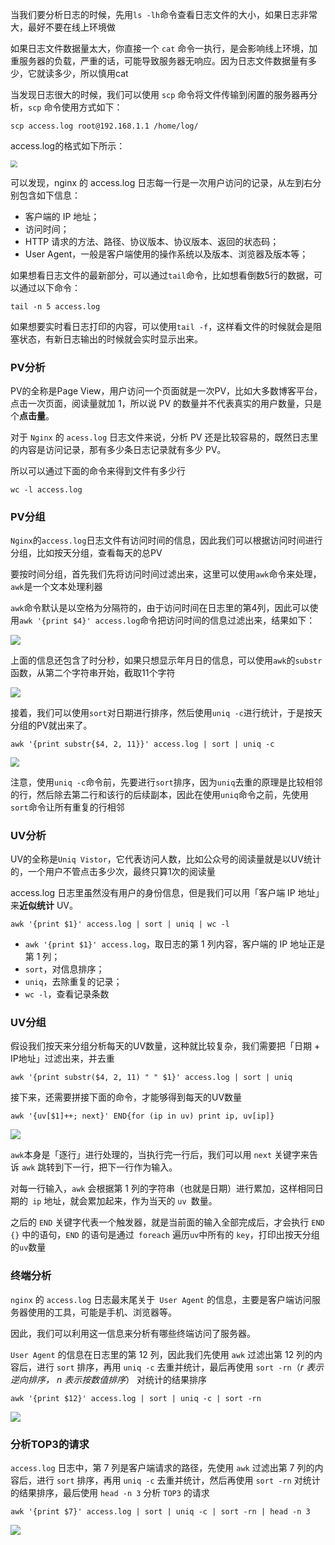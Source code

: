 当我们要分析日志的时候，先用`ls -lh`命令查看日志文件的大小，如果日志非常大，最好不要在线上环境做

如果日志文件数据量太大，你直接一个 `cat` 命令一执行，是会影响线上环境，加重服务器的负载，严重的话，可能导致服务器无响应。因为日志文件数据量有多少，它就读多少，所以慎用cat

当发现日志很大的时候，我们可以使用 `scp` 命令将文件传输到闲置的服务器再分析，`scp` 命令使用方式如下：

```shell
scp access.log root@192.168.1.1 /home/log/
```



access.log的格式如下所示：

<img src="../../image/OperationSystem/less.webp" style="zoom:67%;" />

可以发现，nginx 的 access.log 日志每一行是一次用户访问的记录，从左到右分别包含如下信息：

- 客户端的 IP 地址；
- 访问时间；
- HTTP 请求的方法、路径、协议版本、协议版本、返回的状态码；
- User Agent，一般是客户端使用的操作系统以及版本、浏览器及版本等；

如果想看日志文件的最新部分，可以通过`tail`命令，比如想看倒数5行的数据，可以通过以下命令：

```shell
tail -n 5 access.log
```

如果想要实时看日志打印的内容，可以使用`tail -f`，这样看文件的时候就会是阻塞状态，有新日志输出的时候就会实时显示出来。



### PV分析

PV的全称是Page View，用户访问一个页面就是一次PV，比如大多数博客平台，点击一次页面，阅读量就加 1，所以说 PV 的数量并不代表真实的用户数量，只是个**点击量**。

对于 `Nginx` 的 `acess.log` 日志文件来说，分析 PV 还是比较容易的，既然日志里的内容是访问记录，那有多少条日志记录就有多少 PV。

所以可以通过下面的命令来得到文件有多少行

```shell
wc -l access.log
```



### PV分组

`Nginx`的`access.log`日志文件有访问时间的信息，因此我们可以根据访问时间进行分组，比如按天分组，查看每天的总PV

要按时间分组，首先我们先将访问时间过滤出来，这里可以使用`awk`命令来处理，`awk`是一个文本处理利器

`awk`命令默认是以空格为分隔符的，由于访问时间在日志里的第4列，因此可以使用`awk '{print $4}' access.log`命令把访问时间的信息过滤出来，结果如下：

![](../../image/OperationSystem/awk1.png)

上面的信息还包含了时分秒，如果只想显示年月日的信息，可以使用`awk`的`substr`函数，从第二个字符串开始，截取11个字符

![](../../image/OperationSystem/awk2.png)

接着，我们可以使用`sort`对日期进行排序，然后使用`uniq -c`进行统计，于是按天分组的PV就出来了。

```shell
awk '{print substr{$4, 2, 11}}' access.log | sort | uniq -c
```

<img src="../../image/OperationSystem/awk3.png" style="zoom:90%;" />

注意，使用`uniq -c`命令前，先要进行`sort`排序，因为`uniq`去重的原理是比较相邻的行，然后除去第二行和该行的后续副本，因此在使用`uniq`命令之前，先使用`sort`命令让所有重复的行相邻



### UV分析

UV的全称是`Uniq Vistor`，它代表访问人数，比如公众号的阅读量就是以UV统计的，一个用户不管点击多少次，最终只算1次的阅读量

access.log 日志里虽然没有用户的身份信息，但是我们可以用「客户端 IP 地址」来**近似统计** UV。

```shell
awk '{print $1}' access.log | sort | uniq | wc -l 
```

- `awk '{print $1}' access.log`，取日志的第 1 列内容，客户端的 IP 地址正是第 1 列；
- `sort`，对信息排序；
- `uniq`，去除重复的记录；
- `wc -l`，查看记录条数



### UV分组

假设我们按天来分组分析每天的UV数量，这种就比较复杂，我们需要把「日期 + IP地址」过滤出来，并去重

```shell
awk '{print substr($4, 2, 11) " " $1}' access.log | sort | uniq
```

接下来，还需要拼接下面的命令，才能够得到每天的UV数量

```shell
awk '{uv[$1]++; next}' END{for (ip in uv) print ip, uv[ip]}
```

![](../../image/OperationSystem/awk4.png)

`awk`本身是「逐行」进行处理的，当执行完一行后，我们可以用 `next` 关键字来告诉 `awk` 跳转到下一行，把下一行作为输入。

对每一行输入，`awk` 会根据第 1 列的字符串（也就是日期）进行累加，这样相同日期的` ip` 地址，就会累加起来，作为当天的 `uv `数量。

之后的 `END` 关键字代表一个触发器，就是当前面的输入全部完成后，才会执行 `END {}` 中的语句，`END` 的语句是通过` foreach` 遍历` uv `中所有的 `key`，打印出按天分组的` uv `数量



### 终端分析

`nginx` 的 `access.log` 日志最末尾关于` User Agent` 的信息，主要是客户端访问服务器使用的工具，可能是手机、浏览器等。

因此，我们可以利用这一信息来分析有哪些终端访问了服务器。

`User Agent` 的信息在日志里的第 12 列，因此我们先使用 `awk` 过滤出第 12 列的内容后，进行 `sort` 排序，再用 `uniq -c` 去重并统计，最后再使用 `sort -rn`（*r 表示逆向排序， n 表示按数值排序*） 对统计的结果排序

```shell
awk '{print $12}' access.log | sort | uniq -c | sort -rn
```

![](../../image/OperationSystem/awk5.png)



### 分析TOP3的请求

`access.log` 日志中，第 7 列是客户端请求的路径，先使用 `awk` 过滤出第 7 列的内容后，进行 `sort` 排序，再用 `uniq -c` 去重并统计，然后再使用 `sort -rn` 对统计的结果排序，最后使用 `head -n 3` 分析 `TOP3` 的请求

```shell
awk '{print $7}' access.log | sort | uniq -c | sort -rn | head -n 3
```

![](../../image/OperationSystem/awk6.png)

